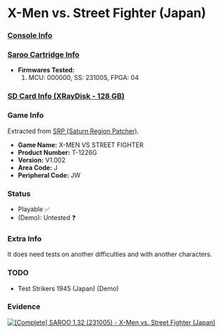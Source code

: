 # X-Men vs. Street Fighter (Japan)

### [Console Info](../../../../Info/Consoles/VA13/README.md)

### [Saroo Cartridge Info](../../../../Info/Cartridges/RetroGameParadiseStore/1.32F/README.md)

- <b>Firmwares Tested:</b>
  1. MCU: 000000, SS: 231005, FPGA: 04

### [SD Card Info (XRayDisk - 128 GB)](../../../../Info/SdCards/XRayDisk/128GB/README.md)

### Game Info

Extracted from [SRP (Saturn Region Patcher)](https://segaxtreme.net/resources/saturn-region-patcher.81/download).

- <b>Game Name:</b> X-MEN VS STREET FIGHTER
- <b>Product Number:</b> T-1226G
- <b>Version:</b> V1.002
- <b>Area Code:</b> J
- <b>Peripheral Code:</b> JW

### Status

- Playable :white_check_mark:
- (Demo): Untested :question:

### Extra Info

It does need tests on another difficulties and with another characters.

### TODO

- Test Strikers 1945 (Japan) (Demo)

### Evidence

[![[Complete] SAROO 1.32 (231005) - X-Men vs. Street Fighter (Japan)](https://img.youtube.com/vi/PxfKfiRbqGQ/0.jpg)](https://www.youtube.com/watch?v=PxfKfiRbqGQ)
